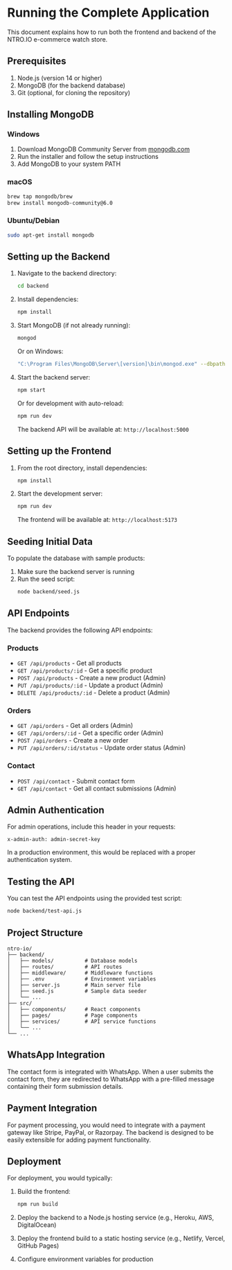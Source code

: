 # Running the Complete Application

This document explains how to run both the frontend and backend of the NTRO.IO e-commerce watch store.

## Prerequisites

1. Node.js (version 14 or higher)
2. MongoDB (for the backend database)
3. Git (optional, for cloning the repository)

## Installing MongoDB

### Windows
1. Download MongoDB Community Server from [mongodb.com](https://www.mongodb.com/try/download/community)
2. Run the installer and follow the setup instructions
3. Add MongoDB to your system PATH

### macOS
```bash
brew tap mongodb/brew
brew install mongodb-community@6.0
```

### Ubuntu/Debian
```bash
sudo apt-get install mongodb
```

## Setting up the Backend

1. Navigate to the backend directory:
   ```bash
   cd backend
   ```

2. Install dependencies:
   ```bash
   npm install
   ```

3. Start MongoDB (if not already running):
   ```bash
   mongod
   ```
   
   Or on Windows:
   ```bash
   "C:\Program Files\MongoDB\Server\[version]\bin\mongod.exe" --dbpath="C:\data\db"
   ```

4. Start the backend server:
   ```bash
   npm start
   ```
   
   Or for development with auto-reload:
   ```bash
   npm run dev
   ```

   The backend API will be available at: `http://localhost:5000`

## Setting up the Frontend

1. From the root directory, install dependencies:
   ```bash
   npm install
   ```

2. Start the development server:
   ```bash
   npm run dev
   ```

   The frontend will be available at: `http://localhost:5173`

## Seeding Initial Data

To populate the database with sample products:

1. Make sure the backend server is running
2. Run the seed script:
   ```bash
   node backend/seed.js
   ```

## API Endpoints

The backend provides the following API endpoints:

### Products
- `GET /api/products` - Get all products
- `GET /api/products/:id` - Get a specific product
- `POST /api/products` - Create a new product (Admin)
- `PUT /api/products/:id` - Update a product (Admin)
- `DELETE /api/products/:id` - Delete a product (Admin)

### Orders
- `GET /api/orders` - Get all orders (Admin)
- `GET /api/orders/:id` - Get a specific order (Admin)
- `POST /api/orders` - Create a new order
- `PUT /api/orders/:id/status` - Update order status (Admin)

### Contact
- `POST /api/contact` - Submit contact form
- `GET /api/contact` - Get all contact submissions (Admin)

## Admin Authentication

For admin operations, include this header in your requests:
```
x-admin-auth: admin-secret-key
```

In a production environment, this would be replaced with a proper authentication system.

## Testing the API

You can test the API endpoints using the provided test script:
```bash
node backend/test-api.js
```

## Project Structure

```
ntro-io/
├── backend/
│   ├── models/          # Database models
│   ├── routes/          # API routes
│   ├── middleware/      # Middleware functions
│   ├── .env             # Environment variables
│   ├── server.js        # Main server file
│   ├── seed.js          # Sample data seeder
│   └── ...
├── src/
│   ├── components/      # React components
│   ├── pages/           # Page components
│   ├── services/        # API service functions
│   └── ...
└── ...
```

## WhatsApp Integration

The contact form is integrated with WhatsApp. When a user submits the contact form, they are redirected to WhatsApp with a pre-filled message containing their form submission details.

## Payment Integration

For payment processing, you would need to integrate with a payment gateway like Stripe, PayPal, or Razorpay. The backend is designed to be easily extensible for adding payment functionality.

## Deployment

For deployment, you would typically:

1. Build the frontend:
   ```bash
   npm run build
   ```

2. Deploy the backend to a Node.js hosting service (e.g., Heroku, AWS, DigitalOcean)

3. Deploy the frontend build to a static hosting service (e.g., Netlify, Vercel, GitHub Pages)

4. Configure environment variables for production